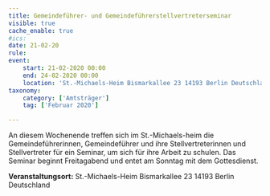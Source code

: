 ```yaml
---
title: Gemeindeführer- und Gemeindeführerstellvertreterseminar
visible: true
cache_enable: true
#ics: 
date: 21-02-20
rule: 
event:
	start: 21-02-2020 00:00
	end: 24-02-2020 00:00
	location: 'St.-Michaels-Heim Bismarkallee 23 14193 Berlin Deutschland'
taxonomy:
	category: ['Amtsträger']
	tag: ['Februar 2020']

---
```

An diesem Wochenende treffen sich im St.-Michaels-heim die Gemeindeführerinnen, Gemeindeführer und ihre Stellvertreterinnen und Stellvertreter für ein Seminar, um sich für ihre Arbeit zu schulen. Das Seminar beginnt Freitagabend und entet am Sonntag mit dem Gottesdienst.



**Veranstaltungsort:** St.-Michaels-Heim
Bismarkallee 23
14193 Berlin
Deutschland

